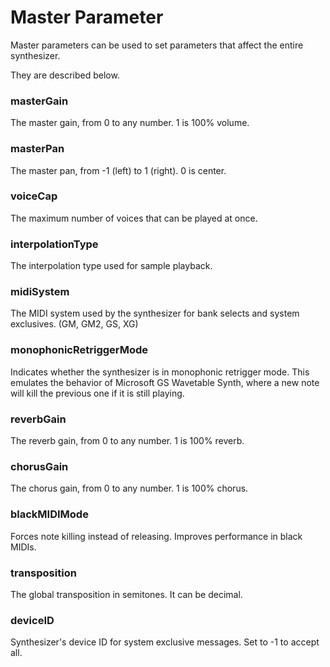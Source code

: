 # Master Parameter

Master parameters can be used to set parameters that affect the entire synthesizer.

They are described below.


### masterGain
The master gain, from 0 to any number. 1 is 100% volume.

### masterPan
The master pan, from -1 (left) to 1 (right). 0 is center.

### voiceCap
The maximum number of voices that can be played at once.

### interpolationType
The interpolation type used for sample playback.

### midiSystem
The MIDI system used by the synthesizer for bank selects and system exclusives. (GM, GM2, GS, XG)

### monophonicRetriggerMode
Indicates whether the synthesizer is in monophonic retrigger mode.
This emulates the behavior of Microsoft GS Wavetable Synth,
where a new note will kill the previous one if it is still playing.

### reverbGain
The reverb gain, from 0 to any number. 1 is 100% reverb.

### chorusGain
The chorus gain, from 0 to any number. 1 is 100% chorus.

### blackMIDIMode
Forces note killing instead of releasing. Improves performance in black MIDIs.

### transposition
The global transposition in semitones. It can be decimal.

### deviceID
Synthesizer's device ID for system exclusive messages. Set to -1 to accept all.
